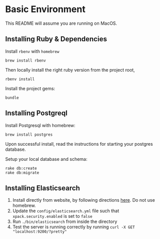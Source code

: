 # Basic Environment

This README will assume you are running on MacOS.

## Installing Ruby & Dependencies

Install `rbenv` with `homebrew`

```console
brew install rbenv
```

Then locally install the right ruby version from the project root,

```console
rbenv install
```

Install the project gems:
```console
bundle
```

## Installing Postgreql

Install Postgresql with homebrew:

```console
brew install postgres
```

Upon successful install, read the instructions for starting your postgres database.

Setup your local database and schema:

```console
rake db:create
rake db:migrate
```

## Installing Elasticsearch
1. Install directly from website, by following directions [here](https://www.elastic.co/guide/en/elasticsearch/reference/7.17/targz.html#install-macos). Do not use homebrew.
2. Update the `config/elasticsearch.yml` file such that `xpack.security.enabled` is set to `false`
3. Run `./bin/elasticsearch` from inside the directory
4. Test the server is running correctly by running `curl -X GET "localhost:9200/?pretty"`
